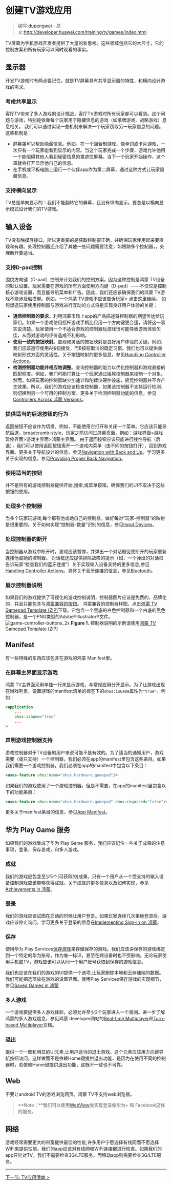 # 创建TV游戏应用

> 编写:[dupengwei](https://github.com/dupengwei) - 原文:http://developer.huawei.com/training/tv/games/index.html

TV屏幕为手机游戏开发者提供了大量的新思考。这些领域包括它的大尺寸，它的控制方案和所有玩家可以同时观看的事实。

## 显示器
开发TV游戏时有两点要记住，就是TV屏幕具有共享显示器的特性，和横向设计游戏的需求。

### 考虑共享显示
客厅TV带来了多人游戏的设计挑战，客厅TV游戏时所有玩家都可以看到。这个问题与游戏，特别是依靠每个玩家用于隐藏信息的游戏（如纸牌游戏、战略游戏）息息相关。
我们可以通过实现一些机制来解决一个玩家窃取另一玩家信息的问题。这些机制是：

- 屏幕罩可以帮助隐藏信息。例如，在一个回合制游戏，像单词或卡片游戏，一次只有一个玩家能看到显示的内容。当这个玩家完成一个步骤，游戏允许他用一个能阻碍其他人看到秘密信息的罩遮住屏幕。当下一个玩家开始操作，这个罩就会打开显示他自己的信息。
- 在手机或平板电脑上运行一个伙伴app作为第二屏幕，通过这种方式让玩家隐藏信息。

### 支持横向显示
TV总是单向显示的：我们不能翻转它的屏幕，且没有纵向显示。要总是以横向显示模式设计我们的TV游戏。

## 输入设备
TV没有触摸屏接口，所以更重要的是获取控制要正确，并确保玩家使用起来要直观和有趣。处理控制器还介绍了其他一些问题需要注意，如跟踪多个控制器，，处理断开要适当。

### 支持D-pad控制
围绕方向键（D-pad）控制来计划我们的控制方案，因为这种控制是鸿蒙 TV设备的默认设置。玩家需要在游戏的所有方面使用方向键（D-pad）——不仅仅是控制核心游戏设置，而且能导航菜单和广告。因此，我们还应该确保我们的鸿蒙 TV游戏不能涉及触摸屏。例如，一个鸿蒙 TV游戏不应该告诉玩家> 点击这里继续。
如何塑造玩家使用控制器与游戏进行互动的方式将是实现良好用户体验的关键：

- **通信控制器的要求**。利用鸿蒙市场上app的产品描述将控制器的期望传达给玩家们。如果一个游戏使用摇杆游戏手柄比只用一个方向键更合适，请将这一事实说清楚。玩家使用一个不适合游戏的控制器玩游戏很可能导致游戏体验欠佳，从而对游戏的评价造成不利影响。
- **使用一致的按钮映射**。直观和灵活的按钮映射是良好用户体验的关键。例如，我们应该遵守使用A按钮接受，而B按钮取消的既定习惯。我们也可以提供重映射形式方面的灵活性。关于按钮映射的更多信息，参见[Handling Controller Actions](http://developer.huawei.com/training/game-controllers/controller-input.html)。
- **检测控制器功能并相应地调整**。查询控制器的能力以优化控制器和游戏直接的匹配程度。例如，我们可能打算让一个玩家通过摇晃控制器来控制一个对象。然而，如果玩家的控制器缺少加速计和陀螺仪硬件设施，摇晃控制器并不会产生效果。所以，我们的游戏应该检查控制器，如果该控制器不支持运行检测，则切换到另一个可用的控制方案。更多关于检测控制器功能的信息，参见[Controllers Across 鸿蒙 Versions](http://developer.huawei.com/training/game-controllers/compatibility.html)。

### 提供适当的后退按钮的行为
返回按钮不应该作为切换。例如，不能使用它打开和关闭一个菜单。它应该只能导航后退，breadcrumb-style，玩家之前访问过屏幕页面，例如：游戏界面>游戏暂停界面>游戏主界面>鸿蒙主界面。
由于返回按钮应该只能进行线性导航（后退），我们可以使用返回按钮离开一个游戏内菜单（由不同的按钮打开），回到游戏界面。更多关于导航设计的信息，参见[Navigation with Back and Up](http://developer.huawei.com/design/patterns/navigation.html)。学习更多关于实现的信息，参见[Providing Proper Back Navigation](http://developer.huawei.com/training/implementing-navigation/temporal.html)。


### 使用适当的按钮
并不是所有的游戏控制器提供开始,搜索,或菜单按钮。确保我们的UI不取决于这些按钮的使用。

### 处理多个控制器
当多个玩家玩游戏,每个都有他或她自己的控制器，做好每对“玩家-控制器”的映射是很重要的。关于如何实现“控制器-数量”识别的信息，参见[Input Devices](http://developer.huawei.com/reference/ohos/view/InputDevice.html#getControllerNumber)。
  
### 处理控制器的断开
当控制器从游戏中断开时，游戏应该暂停，并弹出一个对话框促使断开的玩家重新连接他或她的控制器。
对话框还应提供排除故障的提示（如，一个弹出的对话框告诉玩家“检查我们的蓝牙连接”）关于实现输入设备支持的更多信息,参见[Handling Controller
  Actions](http://developer.huawei.com/training/game-controllers/controller-input.html)。具体关于蓝牙连接的信息，参见[Bluetooth](http://developer.huawei.com/guide/topics/connectivity/bluetooth.html)。
 
### 展示控制器说明
如果我们的游戏提供了可视化的游戏控制说明，控制器图片应该是免费的、品牌化的，并且只能包含与[鸿蒙兼容的按钮](http://developer.huawei.com/training/game-controllers/controller-input.html#button)。
鸿蒙兼容的控制器样图，点击[鸿蒙 TV Gamepad Template (ZIP)](http://storage.googleapis.com/androiddevelopers/design/android_tv_gamepad_template-2014-10.zip)下载。它包含一个黑底的白色控制器和一个白底的黑色控制器，是一个PNG类型的Adobe®Illustrator®文件。
![game-controller-buttons_2x](game-controller-buttons_2x.png)
**Figure 1.** 控制器说明的示例请使用[鸿蒙 TV Gamepad Template (ZIP)](http://storage.googleapis.com/androiddevelopers/design/android_tv_gamepad_template-2014-10.zip)

## Manifest
有一些特殊的东西应该包含在游戏的鸿蒙 Manifest里。

### 在屏幕主界面显示游戏
鸿蒙 TV主界面采用单独一行来显示游戏，与常规应用分开显示。为了让游戏出现在游戏列表，设置游戏的manifest清单的<application>标签下的`ohos:isGame`属性为`"true"`。例如：

```xml
<application
	...  
	ohos:isGame="true" 
	...  
>
```

### 声明游戏控制器支持

游戏控制器对于TV设备的用户来说可能不是有效的。为了适当的通知用户，游戏需要（或只支持）一个控制器，我们必须在app的manifest里包含这些条目。如果我们需要一个游戏控制器，我们必须在app的manifest中包含以下条目：

```xml
<uses-feature ohos:name="ohos.hardware.gamepad"/>
```

如果我们的游戏使用了一个游戏控制器，但是不需要，在app的manifest里包含以下的功能条目：

```xml
<uses-feature ohos:name="ohos.hardware.gamepad" ohos:required="false"/>
```

更多关于manifest条目的信息，参见[App Manifest](http://developer.huawei.com/guide/topics/manifest/manifest-intro.html)。

## 华为 Play Game 服务
如果我们的游戏集成了华为 Play Game 服务，我们应该记住一些关于成果的注意事项，登录，保存游戏，和多人游戏。

### 成就
我们的游戏应包含至少5个(可获取的)成果。只有一个用户从一个受支持的输入设备控制游戏应该能够获得成就。关于成就的更多信息以及如何实现，参见[Achievements in 鸿蒙](https://developers.google.com/games/services/android/achievements)。

### 登录
我们的游戏应该试图在启动的时候让用户登录。如果玩家连续几次拒绝登录后，游戏应该停止询问。学习更多关于登录的信息在[Implementing Sign-in on
  鸿蒙](https://developers.google.com/games/services/training/signin)。
  
### 保存
使用华为 Play Services[保存游戏](https://developers.google.com/games/services/common/concepts/savedgames)来存储保存的游戏。我们应该讲保存的游戏绑定到一个特定的华为账号，作为唯一标识，甚至在跨设备时也不受影响。无论玩家使用手机或TV，游戏应该可以从同一个用户账号获取到保存的游戏信息。

我们也应该在我们的游戏的UI提供一个选项,让玩家删除本地和云存储端的数据。我们可能把选项放在游戏的设置界面。使用Play Services保存游戏的实现细节，参见[Saved Games in 鸿蒙](https://developers.google.com/games/services/android/savedgames)

### 多人游戏
一个游戏要提供多人游戏体验，必须允许至少2个玩家进入一个房间。进一步了解鸿蒙的多人游戏信息，参见鸿蒙 developer网站的[Real-time Multiplayer](https://developers.google.com/games/services/android/realtimeMultiplayer)和[Turn-based Multiplayer]()文档。

### 退出
提供一个一致和明显的UI元素,让用户适当的退出游戏。这个元素应该用方向键导航按钮访问，这样做而不是依赖Home键提供退出功能，是因为在使用不同的控制器时，若依赖Home键提供退出功能，这既不一致也不可靠。

## Web
不要让android TV的游戏浏览网页。鸿蒙 TV不支持web浏览器。

> **Note：**我们可以使用[WebView](http://developer.huawei.com/reference/ohos/webkit/WebView.html)类实现登录像华为+ 和 Facebook这样的服务。

## 网络
游戏经常需要更大的带宽提供最佳的性能,许多用户宁愿选择有线网而不愿选择WiFi来提供性能。我们的app应该对有线网和WiFi连接都进行检查。如果我们的app只针对TV，我们不需要检查3G/LTE服务，而移动app则需要检查3G/LTE服务。

------------
[下一节: TV应用清单 >](../checklist.html)



































